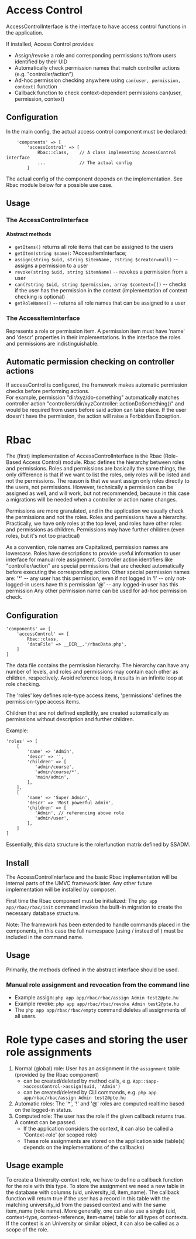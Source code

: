 Access Control
==============

AccessControlInterface is the interface to have access control functions in the application.

If installed, Access Control provides:
- Assign/revoke a role and corresponding permissions to/from users identified by their UID
- Automatically check permission names that match controller actions (e.g. "controller/action")
- Ad-hoc permission checking anywhere using `can(user, permission, context)` function
- Callback function to check context-dependent permissions can(user, permission, context)

Configuration
-------------

In the main config, the actual access control component must be declared:
```
    'components' => [
        'accessControl' => [
            Rbac::class,    // A class implementing AccessControl interface
            ...             // The actual config
        ]
```
The actual config of the component depends on the implementation. See Rbac module below for a possible use case.

Usage
-----

### The AccessControlInterface

#### Abstract methods

- `getItems()` returns all role items that can be assigned to the users
- `getItem(string $name)`: ?AccessItemInterface;
- `assign(string $uid, string $itemName, ?string $creator=null)` -- assigns a permission to a user 
- `revoke(string $uid, string $itemName)` -- revokes a permission from a user
- `can(?string $uid, string $permission, array $context=[])` -- checks if the user has the permission in the context (implementation of context checking is optional)
- `getRoleNames()` -- returns all role names that can be assigned to a user

### The AccessItemInterface

Represents a role or permission item.
A permission item must have 'name' and 'descr' properties in their implementations.
In the interface the roles and permissions are indistinguishable.

## Automatic permission checking on controller actions

If accessControl is configured, the framework makes automatic permission checks before performing actions.  
For example, permission "dir/xyz/do-something" automatically matches controller action "controllers/dir/xyzController::actionDoSomething()" 
and would be required from users before said action can take place. If the user doesn't have the permission, the action will 
raise a Forbidden Exception.

Rbac
====

The (first) implementation of AccessControlInterface is the Rbac (Role-Based Access Control) module.
Rbac defines the hierarchy between roles and permissions. Roles and permissions are basically the same things, 
the only difference is that if we want to list the roles, only roles will be listed and not the permissions. The reason 
is that we want assign only roles directly to the users, not permissions. However, technically a permission can be 
assigned as well, and will work, but not recommended, because in this case a migrations will be needed when a controller 
or action name changes.

Permissions are more granulated, and in the application we usually check the permissions and not the roles.
Roles and permissions have a hierarchy. Practically, we have only roles at the top level, and roles have other roles 
and permissions as children. Permissions may have further children (even roles, but it's not too practical)

As a convention, role names are Capitalized, permission names are lowercase.
Roles have descriptions to provide useful information to user interface for manual role assignment.
Controller action identifiers like "controller/action" are special permissions that are checked automatically before executing the corresponding action.
Other special permission names are:
    '*' -- any user has this permission, even if not logged in
    '!' -- only not-logged-in users have this permission
    '@' -- any logged-in user has this permission
Any other permission name can be used for ad-hoc permission check.

Configuration
-------------

    'components' => [
        'accessControl' => [
            Rbac::class,
            'dataFile' => __DIR__.'/rbacData.php', 
        ]
    ]

The data file contains the permission hierarchy. The hierarchy can have any number of levels, and roles and permissions may contain 
each other as children, respectively. Avoid reference loop, it results in an infinite loop at role checking.

The 'roles' key defines role-type access items, 'permissions' defines the 
permission-type access items.

Children that are not defined explicitly, are created automatically as permissions without description and further children.    

Example:

    'roles' => [
        [
            'name' => 'Admin',
            'descr' => '',
            'children' => [
               'admin/course',
               'admin/course/*',
               'main/admin',
            ],
        ],
        [
            'name' => 'Super Admin',
            'descr' => 'Most powerful admin',
            'children' => [
               'Admin', // referencing above role
               'admin/user',
            ],
        ]
    ]

Essentially, this data structure is the role/function matrix defined by SSADM.

Install
-------

The AccessControlInterface and the basic Rbac implementation will be internal parts of the UMVC framework later.
Any other future implementation will be installed by composer. 

First time the Rbac component must be initialized:
The `php app app/rbac/rbac/init` command invokes the built-in migration to create the necessary database structure.

Note: The framework has been extended to handle commands placed in the components, in this case the full 
namespace (using / instead of \) must be included in the command name. 

Usage
-----

Primarily, the methods defined in the abstract interface should be used.

### Manual role assignment and revocation from the command line

- Example assign: `php app app/rbac/rbac/assign Admin test2@pte.hu`
- Example revoke: `php app app/rbac/rbac/revoke Admin test2@pte.hu`
- The `php app app/rbac/rbac/empty` command deletes all assignments of all users.

Role type cases and storing the user role assignments
=====================================================

1. Normal (global) role: User has an assignment in the `assignment` table (provided by the Rbac component)
   - can be created/deleted by method calls, e.g. `App::$app->accessControl->assign($uid, 'Admin')`
   - can be created/deleted by CLI commands, e.g. `php app app/rbac/rbac/assign Admin test2@pte.hu`
2. Automatic roles: The '*', '!' and '@' roles are computed realtime based on the logged-in status.
3. Computed role: The user has the role if the given callback returns true. A context can be passed.
   - If the application considers the context, it can also be called a 'Context-role' (or scoped role)
   - These role assignments are stored on the application side (table(s) depends on the implementations of the callbacks)

Usage example 
-------------

To create a University-context role, we have to define a callback function for the role with this type.
To store the assignment we need a new table in the database with columns (uid, university_id, item_name).
The callback function will return true if the user has a record in this table with the matching university_id from 
the passed context and with the same item_name (role name).
More generally, one can also use a single (uid, context-type, context-reference, item-name) table for all types of contexts.
If the context is an University or similar object, it can also be called as a scope of the role.
